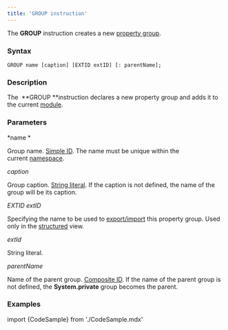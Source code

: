 ```yaml
---
title: 'GROUP instruction'
---
```


The **GROUP** instruction creates a new [property group](Groups_of_properties_and_actions.md).

### Syntax

    GROUP name [caption] [EXTID extID] [: parentName];

### Description

The  **GROUP **instruction declares a new property group and adds it to the current [module](Modules.md).  

### Parameters

*name *

Group name. [Simple ID](IDs.md#id-broken). The name must be unique within the current [namespace](Naming.md#namespace).

*caption*

Group caption. [String literal](Literals.md#strliteral-broken). If the caption is not defined, the name of the group will be its caption.  

*EXTID extID*

Specifying the name to be used to [export/import](Structured_view.md#extid) this property group. Used only in the [structured](Structured_view.md) view.

*extId*

String literal.

*parentName*

Name of the parent group. [Сomposite ID](IDs.md#cid-broken). If the name of the parent group is not defined, the **System.private** group becomes the parent.  

### Examples

import {CodeSample} from './CodeSample.mdx'

<CodeSample url="https://documentation.lsfusion.org/sample?file=InstructionSample&block=group"/>

